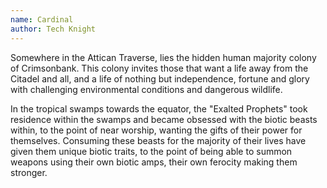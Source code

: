 ```yaml
---
name: Cardinal
author: Tech Knight
---
```

Somewhere in the Attican Traverse, lies the hidden human majority colony of Crimsonbank. This colony invites those
that want a life away from the Citadel and all, and a life of nothing but independence, fortune and glory with
challenging environmental conditions and dangerous wildlife.

In the tropical swamps towards the equator, the "Exalted Prophets" took residence within the swamps and became obsessed
with the biotic beasts within, to the point of near worship, wanting the gifts of their power for themselves. Consuming
these beasts for the majority of their lives have given them unique biotic traits, to the point of being able to summon
weapons using their own biotic amps, their own ferocity making them stronger.
